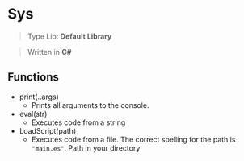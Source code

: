 # Sys
>  Type Lib: **Default Library**

>Written in **C#**
## **Functions**
* print(..args)
  + Prints all arguments to the console.
* eval(str)
  + Executes code from a string
* LoadScript(path)
  + Executes code from a file. The correct spelling for the path is `"main.es"`. Path in your directory